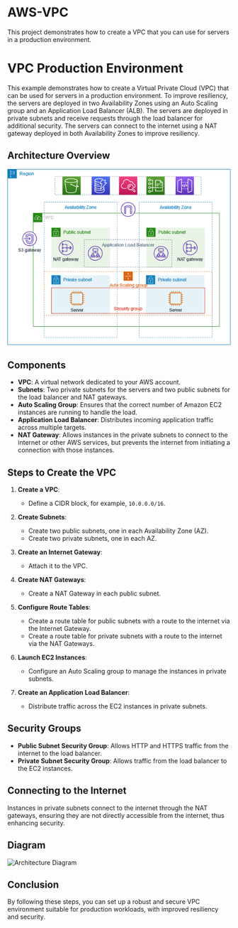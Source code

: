 # AWS-VPC
This project demonstrates how to create a VPC that you can use for servers in a production environment.

# VPC Production Environment

This example demonstrates how to create a Virtual Private Cloud (VPC) that can be used for servers in a production environment. To improve resiliency, the servers are deployed in two Availability Zones using an Auto Scaling group and an Application Load Balancer (ALB). The servers are deployed in private subnets and receive requests through the load balancer for additional security. The servers can connect to the internet using a NAT gateway deployed in both Availability Zones to improve resiliency.

## Architecture Overview

![Architecture Diagram](./architecture.png)


## Components

- **VPC**: A virtual network dedicated to your AWS account.
- **Subnets**: Two private subnets for the servers and two public subnets for the load balancer and NAT gateways.
- **Auto Scaling Group**: Ensures that the correct number of Amazon EC2 instances are running to handle the load.
- **Application Load Balancer**: Distributes incoming application traffic across multiple targets.
- **NAT Gateway**: Allows instances in the private subnets to connect to the internet or other AWS services, but prevents the internet from initiating a connection with those instances.

## Steps to Create the VPC

1. **Create a VPC**:
   - Define a CIDR block, for example, `10.0.0.0/16`.

2. **Create Subnets**:
   - Create two public subnets, one in each Availability Zone (AZ).
   - Create two private subnets, one in each AZ.

3. **Create an Internet Gateway**:
   - Attach it to the VPC.

4. **Create NAT Gateways**:
   - Create a NAT Gateway in each public subnet.

5. **Configure Route Tables**:
   - Create a route table for public subnets with a route to the internet via the Internet Gateway.
   - Create a route table for private subnets with a route to the internet via the NAT Gateways.

6. **Launch EC2 Instances**:
   - Configure an Auto Scaling group to manage the instances in private subnets.

7. **Create an Application Load Balancer**:
   - Distribute traffic across the EC2 instances in private subnets.

## Security Groups

- **Public Subnet Security Group**: Allows HTTP and HTTPS traffic from the internet to the load balancer.
- **Private Subnet Security Group**: Allows traffic from the load balancer to the EC2 instances.

## Connecting to the Internet

Instances in private subnets connect to the internet through the NAT gateways, ensuring they are not directly accessible from the internet, thus enhancing security.

## Diagram

![Architecture Diagram](architecture-diagram.png)  <!-- Add your architecture diagram here -->

## Conclusion

By following these steps, you can set up a robust and secure VPC environment suitable for production workloads, with improved resiliency and security.

